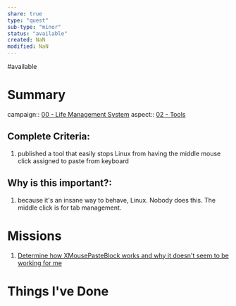 ```yaml
---
share: true
type: "quest"
sub-type: "minor"
status: "available"
created: NaN 
modified: NaN
---
```

 
#available 
# Summary
campaign:: [00 - Life Management System](./00%20-%20Life%20Management%20System.md)
aspect:: [02 - Tools](./02%20-%20Tools.md)
## Complete Criteria:
1. published a tool that easily stops Linux from having the middle mouse click assigned to paste from keyboard

## Why is this important?:
1. because it's an insane way to behave, Linux.  Nobody does this.  The middle click is for tab management.
# Missions
1. [Determine how XMousePasteBlock works and why it doesn't seem to be working for me](./Determine%20how%20XMousePasteBlock%20works%20and%20why%20it%20doesn't%20seem%20to%20be%20working%20for%20me.md)
# Things I've Done